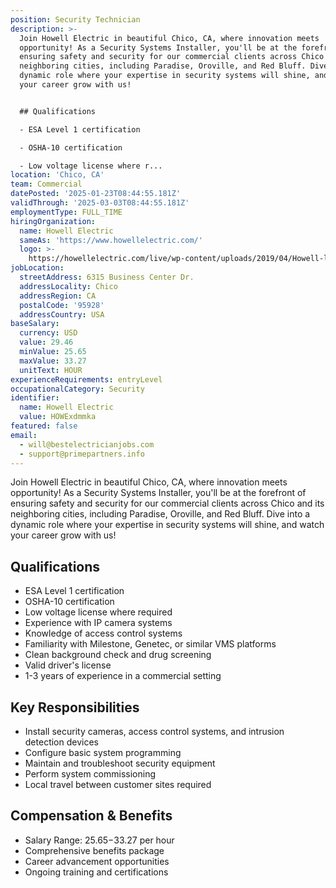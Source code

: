 ```yaml
---
position: Security Technician
description: >-
  Join Howell Electric in beautiful Chico, CA, where innovation meets
  opportunity! As a Security Systems Installer, you'll be at the forefront of
  ensuring safety and security for our commercial clients across Chico and its
  neighboring cities, including Paradise, Oroville, and Red Bluff. Dive into a
  dynamic role where your expertise in security systems will shine, and watch
  your career grow with us!


  ## Qualifications

  - ESA Level 1 certification

  - OSHA-10 certification

  - Low voltage license where r...
location: 'Chico, CA'
team: Commercial
datePosted: '2025-01-23T08:44:55.181Z'
validThrough: '2025-03-03T08:44:55.181Z'
employmentType: FULL_TIME
hiringOrganization:
  name: Howell Electric
  sameAs: 'https://www.howellelectric.com/'
  logo: >-
    https://howellelectric.com/live/wp-content/uploads/2019/04/Howell-logo-img.png
jobLocation:
  streetAddress: 6315 Business Center Dr.
  addressLocality: Chico
  addressRegion: CA
  postalCode: '95928'
  addressCountry: USA
baseSalary:
  currency: USD
  value: 29.46
  minValue: 25.65
  maxValue: 33.27
  unitText: HOUR
experienceRequirements: entryLevel
occupationalCategory: Security
identifier:
  name: Howell Electric
  value: HOWExdmmka
featured: false
email:
  - will@bestelectricianjobs.com
  - support@primepartners.info
---
```




Join Howell Electric in beautiful Chico, CA, where innovation meets opportunity! As a Security Systems Installer, you'll be at the forefront of ensuring safety and security for our commercial clients across Chico and its neighboring cities, including Paradise, Oroville, and Red Bluff. Dive into a dynamic role where your expertise in security systems will shine, and watch your career grow with us!

## Qualifications
- ESA Level 1 certification
- OSHA-10 certification
- Low voltage license where required
- Experience with IP camera systems
- Knowledge of access control systems
- Familiarity with Milestone, Genetec, or similar VMS platforms
- Clean background check and drug screening
- Valid driver's license
- 1-3 years of experience in a commercial setting

## Key Responsibilities
- Install security cameras, access control systems, and intrusion detection devices
- Configure basic system programming
- Maintain and troubleshoot security equipment
- Perform system commissioning
- Local travel between customer sites required

## Compensation & Benefits
- Salary Range: $25.65-$33.27 per hour
- Comprehensive benefits package
- Career advancement opportunities
- Ongoing training and certifications
